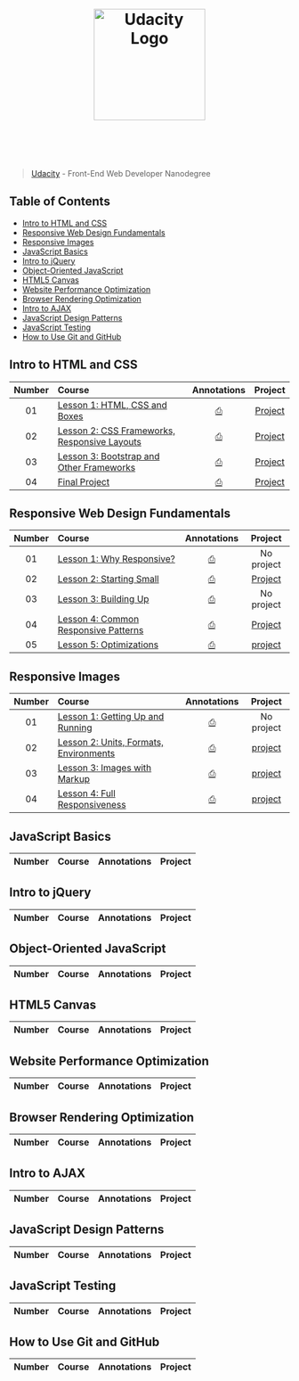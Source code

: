 <h1 align="center">
	<br>
	<img width="200" src="https://upload.wikimedia.org/wikipedia/commons/f/fd/Udacity_Logo.svg" alt="Udacity Logo">
	<br>
	<br>
	<br>
</h1>

> [Udacity](https://www.udacity.com/course/front-end-web-developer-nanodegree--nd001) - Front-End Web Developer Nanodegree

## Table of Contents

- [Intro to HTML and CSS](#intro-to-html-and-css)
- [Responsive Web Design Fundamentals](#responsive-web-design-fundamentals)
- [Responsive Images](#responsive-images)
- [JavaScript Basics](#javaScript-basics)
- [Intro to jQuery](#intro-to-jquery)
- [Object-Oriented JavaScript](#object-oriented-javascript)
- [HTML5 Canvas](#html5-canvas)
- [Website Performance Optimization](#website-performance-optimization)
- [Browser Rendering Optimization](#browser-rendering-optimization)
- [Intro to AJAX](#intro-to-ajax)
- [JavaScript Design Patterns](#javascript-design-patterns)
- [JavaScript Testing](#javascript-testing)
- [How to Use Git and GitHub](#how-to-use-git-and-github)

## Intro to HTML and CSS

| Number | Course | Annotations | Project |
| :---: | :--- | :---: | :---: |
| 01 | [Lesson 1: HTML, CSS and Boxes](https://www.udacity.com/course/viewer#!/c-ud304/l-2617868617/e-2672258561/m-2600669133) | [⎙]() | [Project](http://felipoliveira.github.io/courses/courses/front-end-web-developer-nanodegree/intro-to-html-css/lesson1-html-and-css-boxes) |
| 02 | [Lesson 2: CSS Frameworks, Responsive Layouts](https://www.udacity.com/course/viewer#!/c-ud304/l-2810388540/e-2872198574/m-2872198575) | [⎙]() | [Project](http://felipoliveira.github.io/courses/courses/front-end-web-developer-nanodegree/intro-to-html-css/lesson2-css-frameworks-responsive-layouts/framework/) |
| 03 | [Lesson 3: Bootstrap and Other Frameworks](https://www.udacity.com/course/viewer#!/c-ud304/l-2794148535/e-2730818603/m-2730818604) | [⎙]() | [Project](http://felipoliveira.github.io/courses/courses/front-end-web-developer-nanodegree/intro-to-html-css/lesson3-bootstrap-and-other-frameworks/) |
| 04 | [Final Project](https://www.udacity.com/course/viewer#!/c-ud304/l-3063988721/m-3670088566) | [⎙]() | [Project](http://felipoliveira.github.io/courses/courses/front-end-web-developer-nanodegree/intro-to-html-css/final-project/) |


## Responsive Web Design Fundamentals

| Number | Course | Annotations | Project |
| :---: | :--- | :---: | :---: |
| 01 | [Lesson 1: Why Responsive?](https://www.udacity.com/course/viewer#!/c-ud893/l-3523969367/m-3525619348) | [⎙]() | No project |
| 02 | [Lesson 2: Starting Small](https://www.udacity.com/course/viewer#!/c-ud893/l-3494350031/m-3617688539) | [⎙]() | [Project](http://felipoliveira.github.io/courses/courses/front-end-web-developer-nanodegree/responsive-web-design-fundamentals/lesson2-starting-small/) |
| 03 | [Lesson 3: Building Up](https://www.udacity.com/course/viewer#!/c-ud893/l-3533879576/m-3563669102) | [⎙]() | No project |
| 04 | [Lesson 4: Common Responsive Patterns](https://www.udacity.com/course/viewer#!/c-ud893/l-3561069759/m-3579328553) | [⎙]() | [Project](http://felipoliveira.github.io/courses/courses/front-end-web-developer-nanodegree/responsive-web-design-fundamentals/lesson4-common-responsive-patterns/) |
| 05 | [Lesson 5: Optimizations](https://www.udacity.com/course/viewer#!/c-ud893/l-3581758575/m-3508540397) | [⎙]() | [project](http://felipoliveira.github.io/courses/courses/front-end-web-developer-nanodegree/responsive-web-design-fundamentals/lesson5-optimizations/) |


## Responsive Images

| Number | Course | Annotations | Project |
| :---: | :--- | :---: | :---: |
| 01 | [Lesson 1: Getting Up and Running](https://www.udacity.com/course/viewer#!/c-ud882/l-3532609279/m-3916878757) | [⎙]() | No project |
| 02 | [Lesson 2: Units, Formats, Environments](https://www.udacity.com/course/viewer#!/c-ud882/l-3520939843/e-3739118824/m-3739118825)  | [⎙]() | [project](http://felipoliveira.github.io/courses/courses/front-end-web-developer-nanodegree/responsive-images/lesson2-units-formats-environments/prod/) |
| 03 | [Lesson 3: Images with Markup](https://www.udacity.com/course/viewer#!/c-ud882/l-3483659506/m-3559409555) | [⎙]() | [project]() |
| 04 | [Lesson 4: Full Responsiveness](https://www.udacity.com/course/viewer#!/c-ud882/l-3574748851/m-3564979132) | [⎙]() | [project]() |

## JavaScript Basics

| Number | Course | Annotations | Project |
| :---: | :--- | :---: | :---: |


## Intro to jQuery

| Number | Course | Annotations | Project |
| :---: | :--- | :---: | :---: |


## Object-Oriented JavaScript

| Number | Course | Annotations | Project |
| :---: | :--- | :---: | :---: |


## HTML5 Canvas

| Number | Course | Annotations | Project |
| :---: | :--- | :---: | :---: |


## Website Performance Optimization

| Number | Course | Annotations | Project |
| :---: | :--- | :---: | :---: |


## Browser Rendering Optimization

| Number | Course | Annotations | Project |
| :---: | :--- | :---: | :---: |


## Intro to AJAX

| Number | Course | Annotations | Project |
| :---: | :--- | :---: | :---: |


## JavaScript Design Patterns

| Number | Course | Annotations | Project |
| :---: | :--- | :---: | :---: |


## JavaScript Testing

| Number | Course | Annotations | Project |
| :---: | :--- | :---: | :---: |


## How to Use Git and GitHub

| Number | Course | Annotations | Project |
| :---: | :--- | :---: | :---: |
